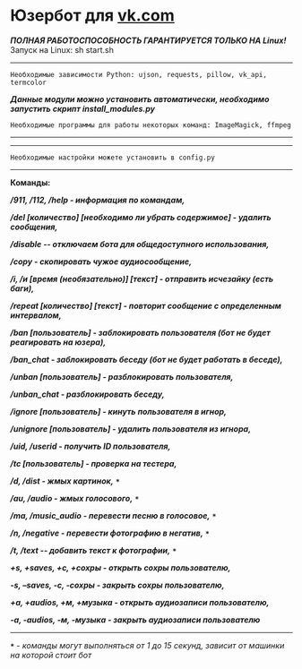 # Юзербот для [vk.com](https://vk.com/)
***ПОЛНАЯ РАБОТОСПОСОБНОСТЬ ГАРАНТИРУЕТСЯ ТОЛЬКО НА Linux!*** <br>
Запуск на Linux: sh start.sh
___
    Необходимые зависимости Python: ujson, requests, pillow, vk_api, termcolor
***Данные модули можно установить автоматически, необходимо запустить скрипт install_modules.py***

    Необходимые программы для работы некоторых команд: ImageMagick, ffmpeg
___

---
    Необходимые настройки можете установить в config.py
---

__Команды:__

___/911, /112, /help - информация по командам,___

___/del [количество] [необходимо ли убрать содержимое] - удалить сообщения,___

___/disable -- отключаем бота для общедоступного использования,___

___/copy - скопировать чужое аудиосообщение,___

___/i, /и [время (необязательно)] [текст] - отправить исчезайку (есть баги),___

___/repeat [количество] [текст] - повторит сообщение с определенным интервалом,___

___/ban [пользователь] - заблокировать пользователя (бот не будет реагировать на юзера),___

___/ban_chat - заблокировать беседу (бот не будет работать в беседе),___

___/unban [пользователь] - разблокировать пользователя,___

___/unban_chat - разблокировать беседу,___

___/ignore [пользователь] - кинуть пользователя в игнор,___

___/unignore [пользователь] - удалить пользователя из игнора,___

___/uid, /userid - получить ID пользователя,___

___/tc [пользователь] - проверка на тестера,___

___/d, /dist - жмых картинок,___ ***`*`***

___/au, /audio - жмых голосового,___ ***`*`***

___/ma, /music_audio - перевести песню в голосовое,___ ***`*`***

___/n, /negative - перевести фотографию в негатив,___ ***`*`***

___/t, /text -- добавить текст к фотографии,___ ***`*`***

___+s, +saves, +с, +сохры - открыть сохры пользователю,___

___-s, –saves, -с, -сохры - закрыть сохры пользователю,___

___+a, +audios, +м, +музыка - открыть аудиозаписи пользователю,___

___-a, -audios, -м, -музыка - закрыть аудиозаписи пользователю___

___

***`*`*** - *команды могут выполняться от 1 до 15 секунд, зависит от машинки на которой стоит бот*